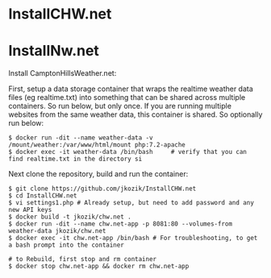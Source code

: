 # InstallCHW.net

# InstallNw.net
Install CamptonHillsWeather.net:

First, setup a data storage container that wraps the realtime weather data files (eg realtime.txt) into something that can be shared across multiple containers.  So run below, but only once.  If you are running multiple websites from the same weather data, this container is shared.  So optionally run below:
```
$ docker run -dit --name weather-data -v /mount/weather:/var/www/html/mount php:7.2-apache
$ docker exec -it weather-data /bin/bash     # verify that you can find realtime.txt in the directory si
```
Next clone the repository, build and run the container:
```
$ git clone https://github.com/jkozik/InstallCHW.net
$ cd InstallCHW.net
$ vi settings1.php # Already setup, but need to add password and any new API keys
$ docker build -t jkozik/chw.net .
$ docker run -dit --name chw.net-app -p 8081:80 --volumes-from weather-data jkozik/chw.net
$ docker exec -it chw.net-app /bin/bash # For troubleshooting, to get a bash prompt into the container

# to Rebuild, first stop and rm container
$ docker stop chw.net-app && docker rm chw.net-app
```

